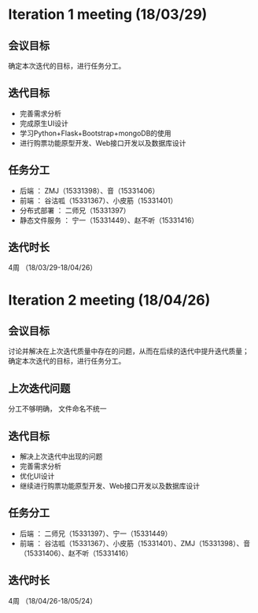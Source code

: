 # Iteration 1 meeting (18/03/29)
## 会议目标
确定本次迭代的目标，进行任务分工。
## 迭代目标
- 完善需求分析
- 完成原生UI设计
- 学习Python+Flask+Bootstrap+mongoDB的使用
- 进行购票功能原型开发、Web接口开发以及数据库设计
## 任务分工
- 后端 ： ZMJ（15331398）、音（15331406）
- 前端 ： 谷沽呱（15331367）、小皮筋（15331401）
- 分布式部署 ： 二师兄（15331397）
- 静态文件服务 ： 宁一（15331449）、赵不听（15331416）
## 迭代时长
4周 （18/03/29-18/04/26）


# Iteration 2 meeting (18/04/26)
## 会议目标
讨论并解决在上次迭代质量中存在的问题，从而在后续的迭代中提升迭代质量；
确定本次迭代的目标，进行任务分工。
## 上次迭代问题
分工不够明确，
文件命名不统一
## 迭代目标
- 解决上次迭代中出现的问题
- 完善需求分析
- 优化UI设计
- 继续进行购票功能原型开发、Web接口开发以及数据库设计
## 任务分工
- 后端 ： 二师兄（15331397）、宁一（15331449）
- 前端 ： 谷沽呱（15331367）、小皮筋（15331401）、ZMJ（15331398）、音（15331406）、赵不听（15331416）
## 迭代时长
4周 （18/04/26-18/05/24）
